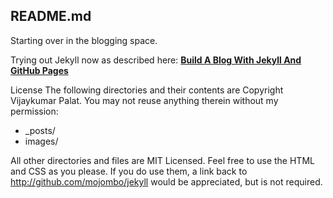 README.md
---------

Starting over in the blogging space.  

Trying out Jekyll now as described here:  [**Build A Blog With Jekyll And GitHub Pages**](http://www.smashingmagazine.com/2014/08/01/build-blog-jekyll-github-pages/) 

License
The following directories and their contents are Copyright Vijaykumar Palat. You may not reuse anything therein without my permission:

* _posts/
* images/

All other directories and files are MIT Licensed. Feel free to use the HTML and CSS as you please. If you do use them, a link back to http://github.com/mojombo/jekyll would be appreciated, but is not required.

